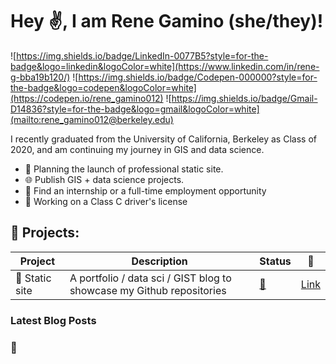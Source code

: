 # Hey :v:, I am Rene Gamino __(she/they)__!
![https://img.shields.io/badge/LinkedIn-0077B5?style=for-the-badge&logo=linkedin&logoColor=white](https://www.linkedin.com/in/rene-g-bba19b120/) ![https://img.shields.io/badge/Codepen-000000?style=for-the-badge&logo=codepen&logoColor=white](https://codepen.io/rene_gamino012) ![https://img.shields.io/badge/Gmail-D14836?style=for-the-badge&logo=gmail&logoColor=white](mailto:rene_gamino012@berkeley.edu)

I recently graduated from the University of California, Berkeley as Class of 2020, and am continuing my journey in GIS and data science. 

* :open_file_folder: Planning the launch of professional static site.  
* :globe_with_meridians: Publish GIS + data science projects.
* :money_with_wings: Find an internship or a full-time employment opportunity
* :car: Working on a Class C driver's license

## :briefcase: Projects: ##
Project  | Description  | Status   | :link:	
------------- | ------------- | ------------- | -------------
:open_file_folder: Static site  | A portfolio / data sci / GIST blog to showcase my Github repositories  | [ :construction: ](https://github.com/renegamino012?tab=projects&type=beta) | [Link](https://github.com/renegamino012/the-gist-of-it-blog)


### Latest Blog Posts ###
### :construction: ###
